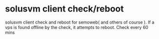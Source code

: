solusvm client check/reboot
=======

solusvm client check and reboot for semoweb( and others of course ).
If a vps is found offline by the check, it attempts to reboot.
Check every 60 mins
